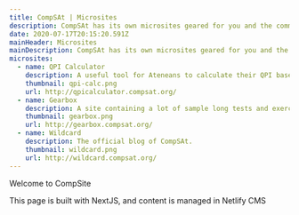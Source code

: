 ```yaml
---
title: CompSAt | Microsites
description: CompSAt has its own microsites geared for you and the community.
date: 2020-07-17T20:15:20.591Z
mainHeader: Microsites
mainDescription: CompSAt has its own microsites geared for you and the community.
microsites:
  - name: QPI Calculator
    description: A useful tool for Ateneans to calculate their QPI based on their current grades.
    thumbnail: qpi-calc.png
    url: http://qpicalculator.compsat.org/
  - name: Gearbox
    description: A site containing a lot of sample long tests and exercises for various courses and subjects in ADMU.
    thumbnail: gearbox.png
    url: http://gearbox.compsat.org/
  - name: Wildcard
    description: The official blog of CompSAt.
    thumbnail: wildcard.png
    url: http://wildcard.compsat.org/
---
```


Welcome to CompSite

This page is built with NextJS, and content is managed in Netlify CMS
